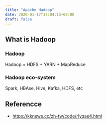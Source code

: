 ```yaml
---
title: "Apache Hadoop"
date: 2020-01-17T17:04:13+08:00
draft: false
---
```


## What is Hadoop

### Hadoop

Hadoop = HDFS + YARN + MapReduce

### Hadoop eco-system

Spark, HBAse, Hive, Kafka, HDFS, etc

## Referencce

- <https://kknews.cc/zh-tw/code/rlyqae4.html>
